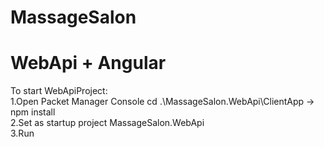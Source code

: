 # MassageSalon

# WebApi + Angular
To start WebApiProject:  
1.Open Packet Manager Console cd .\MassageSalon.WebApi\ClientApp -> npm install  
2.Set as startup project MassageSalon.WebApi  
3.Run  
